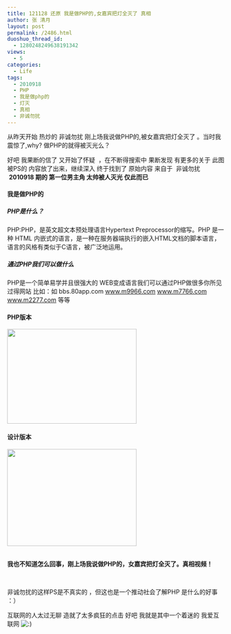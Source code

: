 ```yaml
---
title: 121128 还原 我是做PHP的,女嘉宾把灯全灭了 真相
author: 张 清月
layout: post
permalink: /2486.html
duoshuo_thread_id:
  - 1280248249638191342
views:
  - 5
categories:
  - Life
tags:
  - 2010918
  - PHP
  - 我是做php的
  - 灯灭
  - 真相
  - 非诚勿扰
---
```

从昨天开始 热炒的 非诚勿扰 刚上场我说做PHP的,被女嘉宾把灯全灭了 。当时我震惊了,why? 做PHP的就得被灭光么？

好吧 我果断的信了 又开始了怀疑  ，在不断得搜索中 果断发现 有更多的关于 此图被PS的 内容放了出来，继续深入 终于找到了 原始内容 来自于  非诚勿扰  **2010918 期的 第一位男主角 太帅被人灭光 仅此而已**

#### 我是做PHP的

##### PHP是什么？

PHP:PHP，是英文超文本预处理语言Hypertext Preprocessor的缩写。PHP 是一种 HTML 内嵌式的语言，是一种在服务器端执行的嵌入HTML文档的脚本语言，语言的风格有类似于C语言，被广泛地运用。 

##### 通过PHP我们可以做什么

PHP是一个简单易学并且很强大的 WEB变成语言我们可以通过PHP做很多你所见过得网站 比如：如 bbs.80app.com www.m9966.com www.m7766.com www.m2277.com 等等

#### PHP版本

[<img src="http://www.80aj.com/wp-content/uploads/2012/11/cphp-300x220.jpg" alt="" title="cphp" width="300" height="220" class="aligncenter size-medium wp-image-2488" />][1]

#### 设计版本

[<img src="http://www.80aj.com/wp-content/uploads/2012/11/66279540jw1dz9rv7ftokj-300x225.jpg" alt="" title="66279540jw1dz9rv7ftokj" width="300" height="225" class="aligncenter size-medium wp-image-2487" />][2]

&nbsp;  
**我也不知道怎么回事，刚上场我说做PHP的，女嘉宾把灯全灭了。真相视频！**  


&nbsp;

非诚勿扰的这样PS是不真实的 ，但这也是一个推动社会了解PHP 是什么的好事 ：） 

互联网的人太过无聊 造就了太多疯狂的点击 好吧 我就是其中一个着迷的 我爱互联网 <img src="http://www.80aj.com/wp-includes/images/smilies/icon_smile.gif" alt=":)" class="wp-smiley" />

 [1]: http://www.80aj.com/wp-content/uploads/2012/11/cphp.jpg
 [2]: http://www.80aj.com/wp-content/uploads/2012/11/66279540jw1dz9rv7ftokj.jpg